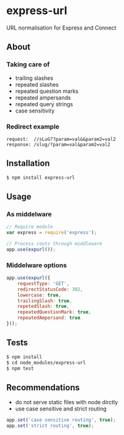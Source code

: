 # express-url
URL normalisation for Express and Connect

## About

### Taking care of
* trailing slashes
* repeated slashes
* repeated question marks
* repeated ampersands
* repeated query strings
* case sensitivity

### Redirect example
```
request:  //sLuG??param=val&&param2=val2
response: /slug/?param=val&param2=val2
```

## Installation
```sh
$ npm install express-url
```

## Usage

### As middelware
```js
// Require module
var express = require('express');

// Process routs through middleware
app.use(expurl());
```

### Middelware options
```js
app.use(expurl({
    requestType: 'GET',
    redirectStatusCode: 302,
    lowercase: true,
    trailingSlash: true,
    repetedSlash: true,
    repeatedQuestionMark: true,
    repeatedAmpersand: true
}));
```

## Tests

```sh
$ npm install
$ cd node_modules/express-url
$ npm test
```

## Recommendations
* do not serve static files with node dirctly
* use case sensitive and strict routing

```js
app.set('case sensitive routing', true);
app.set('strict routing', true);
```
